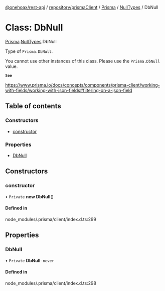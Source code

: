 [@onehoax/rest-api](../README.md) / [repository/prismaClient](../modules/repository_prismaClient.md) / [Prisma](../modules/repository_prismaClient.Prisma.md) / [NullTypes](../modules/repository_prismaClient.Prisma.NullTypes.md) / DbNull

# Class: DbNull

[Prisma](../modules/repository_prismaClient.Prisma.md).[NullTypes](../modules/repository_prismaClient.Prisma.NullTypes.md).DbNull

Type of `Prisma.DbNull`.

You cannot use other instances of this class. Please use the `Prisma.DbNull` value.

**`See`**

https://www.prisma.io/docs/concepts/components/prisma-client/working-with-fields/working-with-json-fields#filtering-on-a-json-field

## Table of contents

### Constructors

- [constructor](repository_prismaClient.Prisma.NullTypes.DbNull.md#constructor)

### Properties

- [DbNull](repository_prismaClient.Prisma.NullTypes.DbNull.md#dbnull)

## Constructors

### constructor

• `Private` **new DbNull**()

#### Defined in

node_modules/.prisma/client/index.d.ts:299

## Properties

### DbNull

• `Private` **DbNull**: `never`

#### Defined in

node_modules/.prisma/client/index.d.ts:298
